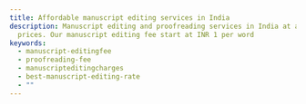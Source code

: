 ```yaml
---
title: Affordable manuscript editing services in India
description: Manuscript editing and proofreading services in India at affordable
  prices. Our manuscript editing fee start at INR 1 per word
keywords:
  - manuscript-editingfee
  - proofreading-fee
  - manuscripteditingcharges
  - best-manuscript-editing-rate
  - ""
---
```

